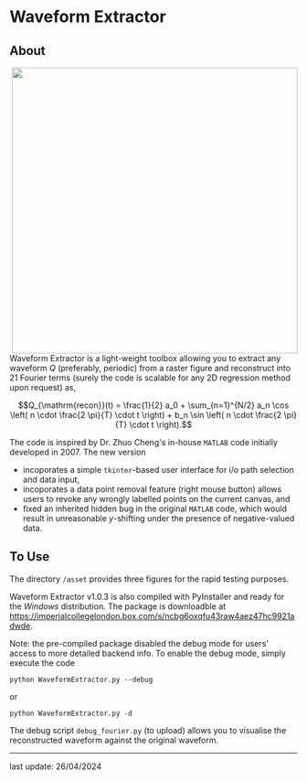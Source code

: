 # Waveform Extractor


## About

<img src="https://github.com/ImperialCollegeLondon/Waveform-Extractor/assets/72060034/26a3196e-434e-4c91-9031-7e4e29b237dc"  align="right" width="500">

Waveform Extractor is a light-weight toolbox allowing you to extract any waveform $Q$ (preferably, periodic) from a raster figure and reconstruct into 21 Fourier terms (surely the code is scalable for any 2D regression method upon request) as,

$$Q_{\mathrm{recon}}(t) = \frac{1}{2} a_0 + \sum_{n=1}^{N/2} a_n \cos \left( n \cdot \frac{2 \pi}{T} \cdot t \right) + b_n \sin \left( n \cdot \frac{2 \pi}{T} \cdot t \right).$$

The code is inspired by Dr. Zhuo Cheng's in-house `MATLAB` code initially developed in 2007. The new version  
- incoporates a simple `tkinter`-based user interface for i/o path selection and data input,
- incoporates a data point removal feature (right mouse button) allows users to revoke any wrongly labelled points on the current canvas, and
- fixed an inherited hidden bug in the original `MATLAB` code, which would result in unreasonable $y$-shifting under the presence of negative-valued data.

## To Use
The directory `/asset` provides three figures for the rapid testing purposes. 

Waveform Extractor v1.0.3 is also compiled with PyInstaller and ready for the *Windows* distribution. The package is downloadble at https://imperialcollegelondon.box.com/s/ncbg6oxqfu43raw4aez47hc9921adwde.

Note: the pre-compiled package disabled the debug mode for users' access to more detailed backend info. To enable the debug mode, simply execute the code 
```
python WaveformExtractor.py --debug
```
or
```
python WaveformExtractor.py -d
```
The debug script `debug_fourier.py` (to upload) allows you to visualise the reconstructed waveform against the original waveform.

---
last update: 26/04/2024
